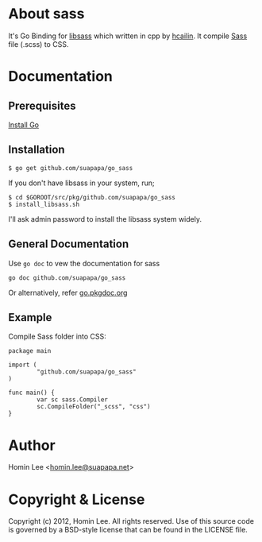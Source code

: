 # About sass

It's Go Binding for [libsass][4] which written in cpp by [hcailin][5].
It compile [Sass][3] file (.scss) to CSS.

# Documentation

## Prerequisites

[Install Go][1]

## Installation

    $ go get github.com/suapapa/go_sass

If you don't have libsass in your system, run;

    $ cd $GOROOT/src/pkg/github.com/suapapa/go_sass
    $ install_libsass.sh

I'll ask admin password to install the libsass system widely.

## General Documentation

Use `go doc` to vew the documentation for sass

    go doc github.com/suapapa/go_sass

Or alternatively, refer [go.pkgdoc.org][2]

## Example

Compile Sass folder into CSS:

    package main

    import (
            "github.com/suapapa/go_sass"
    )

    func main() {
            var sc sass.Compiler
            sc.CompileFolder("_scss", "css")
    }

# Author

Homin Lee &lt;homin.lee@suapapa.net&gt;

# Copyright & License

Copyright (c) 2012, Homin Lee.
All rights reserved.
Use of this source code is governed by a BSD-style license that can be
found in the LICENSE file.

[1]: http://golang.org/doc/install
[2]: http://go.pkgdoc.org/github.com/suapapa/go_sass
[3]: http://sass-lang.com/
[4]: https://github.com/hcatlin/libsass
[5]: https://github.com/hcatlin
